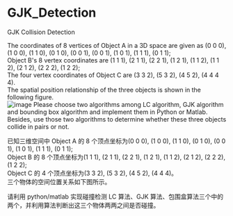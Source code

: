 # GJK_Detection
GJK Collision Detection

The coordinates of 8 vertices of Object A in a 3D space are given as (0 0 0), (1 0 0), (1 1 0), (0 1 0), (0 0 1), (0 0 1), (1 0 1), (1 1 1), (0 1 1);  
Object B's 8 vertex coordinates are (1 1 1), (2 1 1), (2 2 1), (1 2 1), (1 1 2), (1 1 2), (2 1 2), (2 2 2), (1 2 2);  
The four vertex coordinates of Object C are (3 3 2), (5 3 2), (4 5 2), (4 4 4 4).   
The spatial position relationship of the three objects is shown in the following figure.  
![image](https://user-images.githubusercontent.com/54589090/112149415-e80a6b00-8c19-11eb-9b3b-4583a1590018.png)
Please choose two algorithms among LC algorithm, GJK algorithm and bounding box algorithm and implement them in Python or Matlab.  
Besides, use those two algorithms to determine whether these three objects collide in pairs or not.  

已知三维空间中 Object A 的 8 个顶点坐标为(0 0 0), (1 0 0), (1 1 0), (0 1 0), (0 0 1), (1 0 1), (1 1 1), (0 1 1);  
Object B 的 8 个顶点坐标为(1 1 1), (2 1 1), (2 2 1), (1 2 1), (1 1 2), (2 1 2), (2 2 2), (1 2 2);   
Object C 的 4 个顶点坐标为(3 3 2), (5 3 2), (4 5 2), (4 4 4)。  
三个物体的空间位置关系如下图所示。  

请利用 python/matlab 实现碰撞检测 LC 算法、GJK 算法、包围盒算法三个中的两个，并利用算法判断出这三个物体两两之间是否碰撞。  
